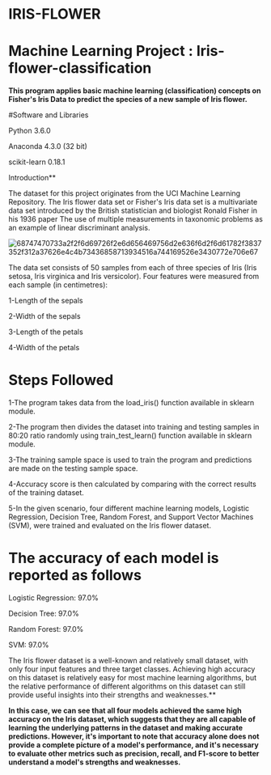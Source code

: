 # IRIS-FLOWER

# Machine Learning Project : Iris-flower-classification
**This program applies basic machine learning (classification) concepts on Fisher's Iris Data to predict the species of a new sample of Iris flower.**

#Software and Libraries

Python 3.6.0

Anaconda 4.3.0 (32 bit)

scikit-learn 0.18.1

Introduction**

The dataset for this project originates from the UCI Machine Learning Repository. The Iris flower data set or Fisher's Iris data set is a multivariate data set introduced by the British statistician and biologist Ronald Fisher in his 1936 paper The use of multiple measurements in taxonomic problems as an example of linear discriminant analysis.

![68747470733a2f2f6d69726f2e6d656469756d2e636f6d2f6d61782f3837352f312a37626e4c4b73436858713934516a744169526e3430772e706e67](https://user-images.githubusercontent.com/121633990/229589458-2e1f1b5b-37b5-4ba7-8f62-2e1d8b7e60ca.png)


The data set consists of 50 samples from each of three species of Iris (Iris setosa, Iris virginica and Iris versicolor).
Four features were measured from each sample (in centimetres):

1-Length of the sepals

2-Width of the sepals

3-Length of the petals

4-Width of the petals

# Steps Followed

1-The program takes data from the load_iris() function available in sklearn module.

2-The program then divides the dataset into training and testing samples in 80:20 ratio randomly using train_test_learn() function available in sklearn module.

3-The training sample space is used to train the program and predictions are made on the testing sample space.

4-Accuracy score is then calculated by comparing with the correct results of the training dataset.

5-In the given scenario, four different machine learning models, Logistic Regression, Decision Tree, Random Forest, and Support Vector Machines (SVM), were trained and evaluated on the Iris flower dataset.


# The accuracy of each model is reported as follows

Logistic Regression: 97.0% 

Decision Tree: 97.0% 

Random Forest: 97.0% 

SVM: 97.0% 


The Iris flower dataset is a well-known and relatively small dataset, with only four input features and three target classes. Achieving high accuracy on this dataset is relatively easy for most machine learning algorithms, but the relative performance of different algorithms on this dataset can still provide useful insights into their strengths and weaknesses.**

**In this case, we can see that all four models achieved the same high accuracy on the Iris dataset, which suggests that they are all capable of learning the underlying patterns in the dataset and making accurate predictions. However, it's important to note that accuracy alone does not provide a complete picture of a model's performance, and it's necessary to evaluate other metrics such as precision, recall, and F1-score to better understand a model's strengths and weaknesses.**
